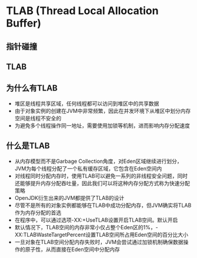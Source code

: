 # TLAB (Thread Local Allocation Buffer)
## 指针碰撞
## TLAB
## 为什么有TLAB
- 堆区是线程共享区域，任何线程都可以访问到堆区中的共享数据
- 由于对象实例的创建在JVM中非常频繁，因此在并发环境下从堆区中划分内存空间是线程不安全的
- 为避免多个线程操作同一地址，需要使用加锁等机制，进而影响内存分配速度
## 什么是TLAB
- 从内存模型而不是Garbage Collection角度，对Eden区域继续进行划分，JVM为每个线程分配了一个私有缓存区域，它包含在Eden空间内
- 对线程同时分配内存时，使用TLAB可以避免一系列的非线程安全问题，同时还能够提升内存分配吞吐量，因此我们可以将这种内存分配方式称为快速分配策略
- OpenJDK衍生出来的JVM都提供了TLAB的设计
- 尽管不是所有的对象实例都能够在TLAB中成功分配内存，但JVM确实将TLAB作为内存分配的首选
- 在程序中，可以通过选项-XX:+UseTLAB设置开启TLAB空间。默认开启
- 默认情况下，TLAB空间的内存非常小仅占整个Eden区的1%，-XX:TLABWasteTargetPercent设置TLAB空间所占用Eden空间的百分比大小
- 一旦对象在TLAB空间分配内存失败时，JVM会尝试通过加锁机制确保数据操作的原子性，从而直接在Eden空间中分配内存